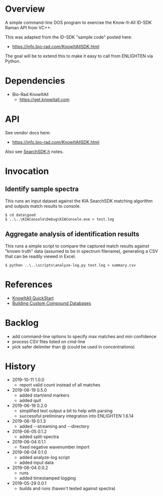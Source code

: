 # Overview

A simple command-line DOS program to exercise the Know-It-All ID-SDK Raman API from VC++.

This was adapted from the ID-SDK "sample code" posted here:

- https://info.bio-rad.com/KnowItAllSDK.html

The goal will be to extend this to make it easy to call from ENLIGHTEN via Python.

# Dependencies

- Bio-Rad KnowItAll
    - https://get.knowitall.com 

# API

See vendor docs here:

- https://info.bio-rad.com/KnowItAllSDK.html

Also see [SearchSDK.h](KIAConsole/SearchSDK.h) notes.

# Invocation

## Identify sample spectra

This runs an input dataset against the KIA SearchSDK matching algorithm and
outputs match results to console.

    $ cd data\good
    $ ..\..\KIAConsole\Debug\KIAConsole.exe > test.log

## Aggregate analysis of identification results

This runs a simple script to compare the captured match results against "known 
truth" data (assumed to be in spectrum filename), generating a CSV that can be 
readily viewed in Excel.

    $ python ..\..\scripts\analyze-log.py test.log > summary.csv

# References

- [KnowItAll QuickStart](http://www.bio-rad.com/webroot/web/pdf/spectroscopy/global/english/literature/docs/280076-KnowItAll_Quick_Start_Guide_English.pdf)
- [Building Custom Compound Databases](https://www.youtube.com/watch?v=rZ7ZhyrOLEg)

# Backlog

- add command-line options to specify max matches and min confidence
- process CSV files listed on cmd-line
- pick safer delimiter than @ (could be used in concentrations)

# History

- 2019-10-11 1.0.0
    - report valid count instead of all matches
- 2019-06-19 0.5.0
    - added start/end markers
    - added quit
- 2019-06-19 0.2.0
    - simplified text output a bit to help with parsing
    - successful preliminary integration into ENLIGHTEN 1.6.14
- 2019-06-19 0.1.3
    - added --streaming and --directory
- 2019-06-05 0.1.2
    - added split-spectra
- 2019-06-04 0.1.1
    - fixed negative wavenumber import
- 2019-06-04 0.1.0
    - added analyze-log script
    - added input data
- 2019-06-04 0.0.2
    - runs
    - added timestamped logging
- 2019-05-29 0.0.1
    - builds and runs (haven't tested against spectra)
